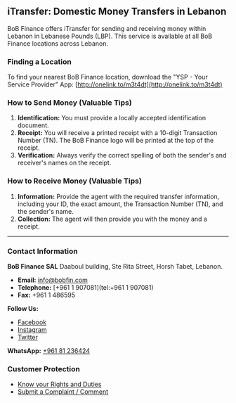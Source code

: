 ## iTransfer: Domestic Money Transfers in Lebanon

BoB Finance offers iTransfer for sending and receiving money within Lebanon in Lebanese Pounds (LBP). This service is available at all BoB Finance locations across Lebanon.

### Finding a Location

To find your nearest BoB Finance location, download the "YSP - Your Service Provider" App: [http://onelink.to/m3t4dt](http://onelink.to/m3t4dt)

### How to Send Money (Valuable Tips)

1.  **Identification:** You must provide a locally accepted identification document.
2.  **Receipt:** You will receive a printed receipt with a 10-digit Transaction Number (TN). The BoB Finance logo will be printed at the top of the receipt.
3.  **Verification:** Always verify the correct spelling of both the sender's and receiver's names on the receipt.

### How to Receive Money (Valuable Tips)

1.  **Information:** Provide the agent with the required transfer information, including your ID, the exact amount, the Transaction Number (TN), and the sender's name.
2.  **Collection:** The agent will then provide you with the money and a receipt.

---

### Contact Information

**BoB Finance SAL**
Daaboul building, Ste Rita Street, Horsh Tabet, Lebanon.

*   **Email:** [info@bobfin.com](mailto:info@bobfin.com)
*   **Telephone:** [+961 1 907081](tel:+961 1 907081)
*   **Fax:** +961 1 486595

**Follow Us:**
*   [Facebook](https://www.facebook.com/BobFinanceSal)
*   [Instagram](https://www.instagram.com/BoB_Finance)
*   [Twitter](https://twitter.com/BoBFinance2)

**WhatsApp:** [+961 81 236424](https://api.whatsapp.com/send?phone=96181236424)

### Customer Protection

*   [Know your Rights and Duties](https://www.bob-finance.com/Inside/RightsAndDuties)
*   [Submit a Complaint / Comment](https://www.bob-finance.com/CustomerProtection/ComplaintAndCommentView)